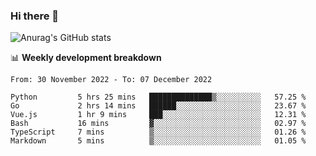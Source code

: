 ### Hi there 👋
![Anurag's GitHub stats](https://github-readme-stats.vercel.app/api?username=jami1024&show_icons=true&theme=radical)

📊 **Weekly development breakdown**
<!--START_SECTION:waka-->

```text
From: 30 November 2022 - To: 07 December 2022

Python         5 hrs 25 mins   ██████████████▒░░░░░░░░░░   57.25 %
Go             2 hrs 14 mins   ██████░░░░░░░░░░░░░░░░░░░   23.67 %
Vue.js         1 hr 9 mins     ███░░░░░░░░░░░░░░░░░░░░░░   12.31 %
Bash           16 mins         ▓░░░░░░░░░░░░░░░░░░░░░░░░   02.97 %
TypeScript     7 mins          ▒░░░░░░░░░░░░░░░░░░░░░░░░   01.26 %
Markdown       5 mins          ▒░░░░░░░░░░░░░░░░░░░░░░░░   01.05 %
```

<!--END_SECTION:waka-->
<!--
**jami1024/jami1024** is a ✨ _special_ ✨ repository because its `README.md` (this file) appears on your GitHub profile.

Here are some ideas to get you started:

- 🔭 I’m currently working on ...
- 🌱 I’m currently learning ...
- 👯 I’m looking to collaborate on ...
- 🤔 I’m looking for help with ...
- 💬 Ask me about ...
- 📫 How to reach me: ...
- 😄 Pronouns: ...
- ⚡ Fun fact: ...
-->
